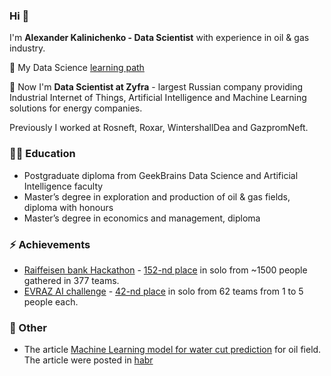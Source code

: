 ### Hi 👋
I'm **Alexander Kalinichenko - Data Scientist** with experience in oil & gas industry.

🌱 My Data Science [learning path](https://github.com/alex-kalinichenko/gb)

🔭 Now I'm **Data Scientist at Zyfra** - largest Russian company providing Industrial Internet of Things, Artificial Intelligence and Machine Learning solutions for energy companies.

Previously I worked at Rosneft, Roxar, WintershallDea and GazpromNeft.

### 👨‍🎓 Education
- Postgraduate diploma from GeekBrains Data Science and Artificial Intelligence faculty
- Master’s degree in exploration and production of oil & gas fields, diploma with honours
- Master’s degree in economics and management, diploma

### ⚡ Achievements
- [Raiffeisen bank Hackathon](https://raifhack.ru/) - [152-nd place](https://github.com/alex-kalinichenko/raifhack) in solo from ~1500 people gathered in 377 teams.
- [EVRAZ AI challenge](https://hackathon.evraz.com/) - [42-nd place](https://github.com/alex-kalinichenko/evraz_ai) in solo from 62 teams from 1 to 5 people each.

### 💬 Other
- The article [Machine Learning model for water cut prediction](https://github.com/alex-kalinichenko/re/tree/master/wct_fc) for oil field. The article were posted in [habr](https://habr.com/ru/post/533470/)


<!--
**alex-kalinichenko/alex-kalinichenko** is a ✨ _special_ ✨ repository because its `README.md` (this file) appears on your GitHub profile.

Here are some ideas to get you started:

- 🔭 I’m currently working on ...
- 🌱 I’m currently learning ...
- 👯 I’m looking to collaborate on ...
- 🤔 I’m looking for help with ...
- 💬 Ask me about ...
- 📫 How to reach me: ...
- 😄 Pronouns: ...
- ⚡ Fun fact: ...
-->
